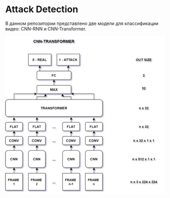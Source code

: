 # Attack Detection

В данном репозитории представлено две модели для классификации видео: CNN-RNN и CNN-Transformer.

![Иллюстрация к проекту](https://github.com/IrinaGorbunova/AttackDetection/blob/master/CNN_Transformer/CNN_Transformer.png)
